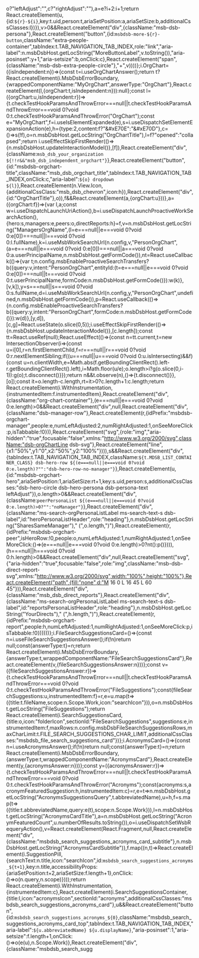 o?"leftAdjust":"",c?"rightAdjust":""),a=e?i+2:i+1;return React.createElement(u,{id:`${r}-${i}`,key:t.uid,person:t,ariaSetPosition:a,ariaSetSize:b,additionalCssClasses:l})}),v>0&&React.createElement("div",{className:"msb-dsb-persona"},React.createElement("button",{id:`msbdsb-more-${r}-button`,className:"extra-people-container",tabIndex:t.TAB_NAVIGATION_TAB_INDEX,role:"link","aria-label":n.msbDsbHost.getLocString("MoreButtonLabel",v.toString()),"aria-posinset":y+1,"aria-setsize":b,onClick:c},React.createElement("span",{className:"msb-dsb-extra-people-circle"},"+",v))))};i.OrgChart=({isIndependent:n})=>{const t=i.useOrgChartAnswer();return t?React.createElement(i.MsbDsbErrorBoundary,{wrappedComponentName:"MyOrgChart",answerType:"OrgChart"},React.createElement(l,{orgChart:t,isIndependent:n})):null};const l=({orgChart:u,isIndependent:r})=>{t.checkTestHookParamsAndThrowError===null||t.checkTestHookParamsAndThrowError===void 0?void 0:t.checkTestHookParamsAndThrowError("OrgChart");const e="MyOrgChart",f=i.useIsElementExpanded(e),s=i.useDispatchSetElementExpansionAction(e),h={type:2,content:f?"&#xE70E":"&#xE70D"},c=()=>s(!f),o=n.msbDsbHost.getLocString("OrgChartTitle"),l=f?"opened":"collapsed";return i.useEffectSkipFirstRender(()=>{n.msbDsbHost.updateInteractionModel()},[f]),React.createElement("div",{className:`msb_dsb_your_organization  ${!!r&&"msb_dsb_independent_orgchart"}`},React.createElement("button",{id:"msbdsb-orgchart-title",className:"msb_dsb_orgchart_title",tabIndex:t.TAB_NAVIGATION_TAB_INDEX,onClick:c,"aria-label":`${o} dropdown ${l}`},React.createElement(n.View.Icon,{additionalCssClass:"msb_dsb_chevron",icon:h}),React.createElement("div",{id:"OrgChartTitle"},o)),f&&React.createElement(a,{orgChart:u}))},a=({orgChart:f})=>{var l,a;const w=i.useDispatchLaunchUriAction(),b=i.useDispatchLaunchProactiveWorkSearchAction(),{hero:s,managers:e,peers:o,directReports:h}=f,v=n.msbDsbHost.getLocString("ManagersOrgName",(l=e===null||e===void 0?void 0:e[0])===null||l===void 0?void 0:l.fullName),k=i.useMsbWorkSearchUrl(n.config,v,"PersonOrgChart",(a=e===null||e===void 0?void 0:e[0])===null||a===void 0?void 0:a.userPrincipalName,n.msbDsbHost.getFormCode()),nt=React.useCallback(()=>{var t;n.config.msbEnableProactiveSearchTransfers?b({query:v,intent:"PersonOrgChart",entityId:(t=e===null||e===void 0?void 0:e[0])===null||t===void 0?void 0:t.userPrincipalName,formCode:n.msbDsbHost.getFormCode()}):w(k)},[v,k]),y=s===null||s===void 0?void 0:s.fullName,d=i.useMsbWorkSearchUrl(n.config,y,"PersonOrgChart",undefined,n.msbDsbHost.getFormCode()),p=React.useCallback(()=>{n.config.msbEnableProactiveSearchTransfers?b({query:y,intent:"PersonOrgChart",formCode:n.msbDsbHost.getFormCode()}):w(d)},[y,d]),[c,g]=React.useState(o.slice(0,5));i.useEffectSkipFirstRender(()=>{n.msbDsbHost.updateInteractionModel()},[c.length]);const tt=React.useRef(null);React.useEffect(()=>{const n=tt.current,t=new IntersectionObserver(i=>{const u=i[0],r=n.firstElementChild,f=r===null||r===void 0?void 0:r.nextElementSibling;if((u===null||u===void 0?void 0:u.isIntersecting)&&f){const u=n.clientWidth,e=Math.abs(f.getBoundingClientRect().left-r.getBoundingClientRect().left),i=Math.floor(u/e);o.length>i?g(o.slice(0,i-1)):g(o);t.disconnect()}});return n&&t.observe(n),()=>{t.disconnect()}},[o]);const it=o.length-c.length,rt=it>0?c.length+1:c.length;return React.createElement(i.WithInstrumentation,{instrumentedItem:f.instrumentedItem},React.createElement("div",{className:"org-chart-container"},(e===null||e===void 0?void 0:e.length)>0&&React.createElement("div",null,React.createElement("div",{className:"dsb-manager-row"},React.createElement(r,{idPrefix:"msbdsb-orgchart-manager",people:e,numLeftAdjusted:2,numRightAdjusted:1,onSeeMoreClick:p,isTabbable:!0})),React.createElement("svg",{role:"img","aria-hidden":"true",focusable:"false",xmlns:"http://www.w3.org/2000/svg",className:"dsb-orgChartLine dsb-svg"},React.createElement("line",{x1:"50%",y1:"0",x2:"50%",y2:"100%"}))),s&&React.createElement("div",{tabIndex:t.TAB_NAVIGATION_TAB_INDEX,className:`${t.MDSB_LIST_CONTAINER_CLASS} dsb-hero-row ${(e===null||e===void 0?void 0:e.length)?"":"dsb-hero-row-no-manager"}`},React.createElement(u,{id:"msbdsb-orgchart-hero",ariaSetPosition:1,ariaSetSize:rt+1,key:s.uid,person:s,additionalCssClasses:"dsb-hero-circle dsb-hero-persona dsb-persona-text leftAdjust"}),o.length>0&&React.createElement("div",{className:`peerPersonaList ${(e===null||e===void 0?void 0:e.length)>0?"":"noManager"}`},React.createElement("div",{className:"ms-search-orgPersonaListLabel ms-search-text-s dsb-label",id:"heroPersonaListHeader",role:"heading"},n.msbDsbHost.getLocString("SharesSameManager")," (",o.length,")"),React.createElement(r,{idPrefix:"msbdsb-orgchart-peer",isHeroRow:!0,people:o,numLeftAdjusted:1,numRightAdjusted:1,onSeeMoreClick:()=>(e===null||e===void 0?void 0:e.length)>0?nt():p()}))),(h===null||h===void 0?void 0:h.length)>0&&React.createElement("div",null,React.createElement("svg",{"aria-hidden":"true",focusable:"false",role:"img",className:"msb-dsb-direct-report-svg",xmlns:"http://www.w3.org/2000/svg",width:"100%",height:"100%"},React.createElement("path",{fill:"none",d:"M 16 0 L 16 45 L 60 45"})),React.createElement("div",{className:"msb_dsb_direct_reports"},React.createElement("div",{className:"ms-search-orgPersonaListLabel ms-search-text-s dsb-label",id:"reportsPersonaListHeader",role:"heading"},n.msbDsbHost.getLocString("YourDirects")," (",h.length,")"),React.createElement(r,{idPrefix:"msbdsb-orgchart-report",people:h,numLeftAdjusted:1,numRightAdjusted:1,onSeeMoreClick:p,isTabbable:!0})))))};i.FileSearchSuggestionsCard=()=>{const n=i.useFileSearchSuggestionsAnswer();if(!n)return null;const{answerType:t}=n;return React.createElement(i.MsbDsbErrorBoundary,{answerType:t,wrappedComponentName:"FileSearchSuggestionsCard"},React.createElement(v,{fileSearchSuggestionsAnswer:n}))};const v=({fileSearchSuggestionsAnswer:r})=>{t.checkTestHookParamsAndThrowError===null||t.checkTestHookParamsAndThrowError===void 0?void 0:t.checkTestHookParamsAndThrowError("FileSuggestions");const{fileSearchSuggestions:u,instrumentedItem:f}=r,e=u.map(t=>({title:t.fileName,scope:n.Scope.Work,icon:"searchIcon"})),o=n.msbDsbHost.getLocString("FileSuggestions");return React.createElement(i.SearchSuggestionsCard,{title:o,icon:"folderIcon",sectionId:"FileSearchSuggestions",suggestions:e,instrumentedItem:f,maxRows:n.config.msbDsbFileSearchSuggestionsRows,maxCharLimit:t.FILE_SEARCH_SUGGESTIONS_CHAR_LIMIT,additionalCssClasses:"msbdsb_file_search_suggestions_card"})};i.AcronymsCard=()=>{const n=i.useAcronymsAnswer();if(!n)return null;const{answerType:t}=n;return React.createElement(i.MsbDsbErrorBoundary,{answerType:t,wrappedComponentName:"AcronymsCard"},React.createElement(y,{acronymsAnswer:n}))};const y=({acronymsAnswer:r})=>{t.checkTestHookParamsAndThrowError===null||t.checkTestHookParamsAndThrowError===void 0?void 0:t.checkTestHookParamsAndThrowError("Acronyms");const{acronyms:s,acronymFeaturedSuggestion:h,instrumentedItem:c}=r,e=t=>n.msbDsbHost.getLocString("AcronymsSuggestionsQuery",t.abbreviatedName),u=h,f=s.map(t=>({title:t.abbreviatedName,query:e(t),scope:n.Scope.Work})),l=n.msbDsbHost.getLocString("AcronymsCardTitle"),a=n.msbDsbHost.getLocString("AcronymFeaturedCount",u.numberOfResults.toString()),o=i.useDispatchSetWsbRequeryAction(),v=React.createElement(React.Fragment,null,React.createElement("div",{className:"msbdsb_search_suggestions_acronyms_card_subtitle"},n.msbDsbHost.getLocString("AcronymsCardSubtitle")),f.map((n,t)=>React.createElement(i.SuggestionPill,{searchText:n.title,icon:"searchIcon",id:`msbdsb_search_suggestions_acronyms_${t+1}`,key:n.title,accessibilityProps:{ariaSetPosition:t+2,ariaSetSize:f.length+1},onClick:()=>o(n.query,n.scope)})));return React.createElement(i.WithInstrumentation,{instrumentedItem:c},React.createElement(i.SearchSuggestionsContainer,{title:l,icon:"acronymsIcon",sectionId:"acronyms",additionalCssClasses:"msbdsb_search_suggestions_acronyms_card"},u&&React.createElement("button",{id:`msbdsb_search_suggestions_acronyms_${0}`,className:"msbdsb_search_suggestions_acronyms_card_top",tabIndex:t.TAB_NAVIGATION_TAB_INDEX,"aria-label":`${u.abbreviatedName} ${u.displayName}`,"aria-posinset":1,"aria-setsize":f.length+1,onClick:()=>o(e(u),n.Scope.Work)},React.createElement("div",{className:"msbdsb_search_sugg